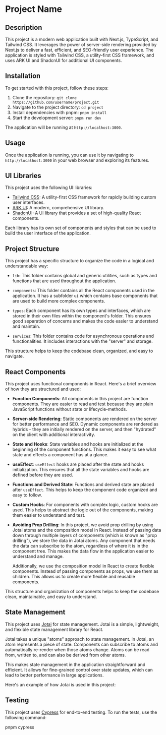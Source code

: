 # Project Name

## Description

This project is a modern web application built with Next.js, TypeScript, and Tailwind CSS. It leverages the power of server-side rendering provided by Next.js to deliver a fast, efficient, and SEO-friendly user experience. The application is styled with Tailwind CSS, a utility-first CSS framework, and uses ARK UI and ShadcnUI for additional UI components.

## Installation

To get started with this project, follow these steps:

1. Clone the repository: `git clone https://github.com/username/project.git`
2. Navigate to the project directory: `cd project`
3. Install dependencies with pnpm: `pnpm install`
4. Start the development server: `pnpm run dev`

The application will be running at `http://localhost:3000`.

## Usage

Once the application is running, you can use it by navigating to `http://localhost:3000` in your web browser and exploring its features.

## UI Libraries

This project uses the following UI libraries:

-   [Tailwind CSS](https://tailwindcss.com/): A utility-first CSS framework for rapidly building custom user interfaces.
-   [ARK UI](https://ark-ui.com/): A modern, comprehensive UI library.
-   [ShadcnUI](https://ui.shadcn.com/): A UI library that provides a set of high-quality React components.

Each library has its own set of components and styles that can be used to build the user interface of the application.

## Project Structure

This project has a specific structure to organize the code in a logical and understandable way:

-   `lib`: This folder contains global and generic utilities, such as types and functions that are used throughout the application.

-   `components`: This folder contains all the React components used in the application. It has a subfolder `ui` which contains base components that are used to build more complex components.

-   `types`: Each component has its own types and interfaces, which are stored in their own files within the component's folder. This ensures good separation of concerns and makes the code easier to understand and maintain.

-   `services`: This folder contains code for asynchronous operations and functionalities. It includes interactions with the "server" and storage.

This structure helps to keep the codebase clean, organized, and easy to navigate.

## React Components

This project uses functional components in React. Here's a brief overview of how they are structured and used:

-   **Function Components**: All components in this project are function components. They are easier to read and test because they are plain JavaScript functions without state or lifecycle-methods.

-   **Server-side Rendering**: Static components are rendered on the server for better performance and SEO. Dynamic components are rendered as hybrids - they are initially rendered on the server, and then "hydrated" on the client with additional interactivity.

-   **State and Hooks**: State variables and hooks are initialized at the beginning of the component functions. This makes it easy to see what state and effects a component has at a glance.

-   **useEffect**: `useEffect` hooks are placed after the state and hooks initialization. This ensures that all the state variables and hooks are defined before they are used.

-   **Functions and Derived State**: Functions and derived state are placed after `useEffect`. This helps to keep the component code organized and easy to follow.

-   **Custom Hooks**: For components with complex logic, custom hooks are used. This helps to abstract the logic out of the components, making them easier to understand and test.

-   **Avoiding Prop Drilling**: In this project, we avoid prop drilling by using Jotai atoms and the composition model in React. Instead of passing data down through multiple layers of components (which is known as "prop drilling"), we store the data in Jotai atoms. Any component that needs the data can subscribe to the atom, regardless of where it is in the component tree. This makes the data flow in the application easier to understand and manage.

    Additionally, we use the composition model in React to create flexible components. Instead of passing components as props, we use them as children. This allows us to create more flexible and reusable components.

This structure and organization of components helps to keep the codebase clean, maintainable, and easy to understand.

## State Management

This project uses [Jotai](https://github.com/pmndrs/jotai) for state management. Jotai is a simple, lightweight, and flexible state management library for React.

Jotai takes a unique "atoms" approach to state management. In Jotai, an atom represents a piece of state. Components can subscribe to atoms and automatically re-render when those atoms change. Atoms can be read from, written to, and can also be derived from other atoms.

This makes state management in the application straightforward and efficient. It allows for fine-grained control over state updates, which can lead to better performance in large applications.

Here's an example of how Jotai is used in this project:

## Testing

This project uses [Cypress](https://www.cypress.io/) for end-to-end testing. To run the tests, use the following command:

pnpm cypress
